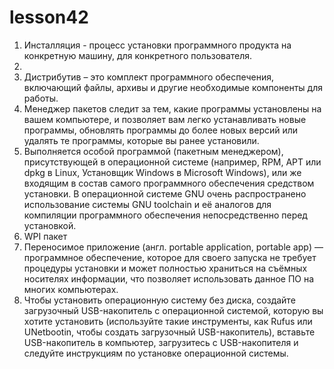 # lesson42
1. Инсталляция - процесс установки программного продукта на конкретную машину, для конкретного пользователя.
2. 
3. Дистрибутив – это комплект программного обеспечения, включающий файлы, архивы и другие необходимые компоненты для работы.
4. Менеджер пакетов следит за тем, какие программы установлены на вашем компьютере, и позволяет вам легко устанавливать новые программы, обновлять программы до более новых версий или удалять те программы, которые вы ранее установили.
5. Выполняется особой программой (пакетным менеджером), присутствующей в операционной системе (например, RPM, APT или dpkg в Linux, Установщик Windows в Microsoft Windows), или же входящим в состав самого программного обеспечения средством установки. В операционной системе GNU очень распространено использование системы GNU toolchain и её аналогов для компиляции программного обеспечения непосредственно перед установкой.
6. WPI пакет
7. Переносимое приложение (англ. portable application, portable app) — программное обеспечение, которое для своего запуска не требует процедуры установки и может полностью храниться на съёмных носителях информации, что позволяет использовать данное ПО на многих компьютерах.
8. Чтобы установить операционную систему без диска, создайте загрузочный USB-накопитель с операционной системой, которую вы хотите установить (используйте такие инструменты, как Rufus или UNetbootin, чтобы создать загрузочный USB-накопитель), вставьте USB-накопитель в компьютер, загрузитесь с USB-накопителя и следуйте инструкциям по установке операционной системы.
